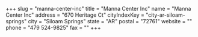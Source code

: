 +++
slug = "manna-center-inc"
title = "Manna Center Inc"
name = "Manna Center Inc"
address = "670 Heritage Ct"
cityIndexKey = "city-ar-siloam-springs"
city = "Siloam Springs"
state = "AR"
postal = "72761"
website = ""
phone = "479 524-9825"
fax = ""
+++
